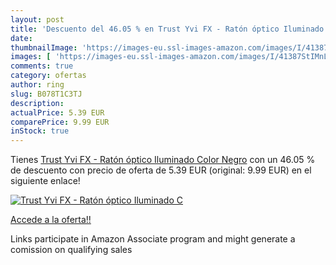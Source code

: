```yaml
---
layout: post
title: 'Descuento del 46.05 % en Trust Yvi FX - Ratón óptico Iluminado  C'
date: 
thumbnailImage: 'https://images-eu.ssl-images-amazon.com/images/I/41387StIMnL._SL200_.jpg'
images: [ 'https://images-eu.ssl-images-amazon.com/images/I/41387StIMnL._SL200_.jpg' ]
comments: true
category: ofertas
author: ring
slug: B078T1C3TJ
description:
actualPrice: 5.39 EUR
comparePrice: 9.99 EUR
inStock: true
---
```


Tienes [Trust Yvi FX - Ratón óptico Iluminado  Color Negro](https://www.amazon.es/dp/B078T1C3TJ/?tag=tolees-21) con un 46.05 % de descuento con precio de oferta de 5.39 EUR (original: 9.99 EUR) en el siguiente enlace!

[![Trust Yvi FX - Ratón óptico Iluminado  C](https://images-eu.ssl-images-amazon.com/images/I/41387StIMnL._SL200_.jpg)](https://www.amazon.es/dp/B078T1C3TJ/?tag=tolees-21)

[Accede a la oferta!!](https://www.amazon.es/dp/B078T1C3TJ/?tag=tolees-21)

Links participate in Amazon Associate program and might generate a comission on qualifying sales


